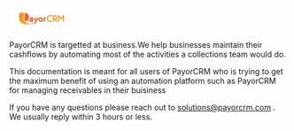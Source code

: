 ![](/assets/PayorCRM01.jpg)

PayorCRM is targetted at business.We help businesses maintain their cashflows by automating most of the activities a collections team would do.

This documentation is meant for all users of PayorCRM who is trying to get the maximum benefit of using an automation platform such as PayorCRM for managing receivables in their buisiness

If you have any questions please reach out to solutions@payorcrm.com . We usually reply within 3 hours or less.

